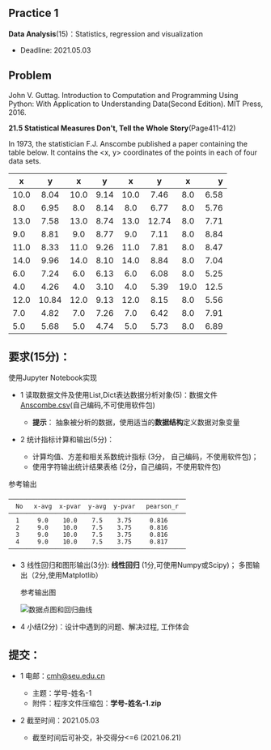 ## Practice 1

**Data Analysis**(15)：Statistics, regression and visualization

* Deadline: 2021.05.03

## Problem

John V. Guttag. Introduction to Computation and Programming Using Python: With Application to Understanding Data(Second Edition). MIT Press, 2016. 

**21.5 Statistical Measures Don't, Tell the Whole Story**(Page411-412) 
  
In 1973, the statistician F.J. Anscombe published a paper containing the table below. It contains the <x, y> coordinates of the points in each of four data sets.

| x    |   y   |   x   |   y   |   x   |   y   |   x   |    y |
| ---- | :---: | :---: | :---: | :---: | :---: | :---: | ---: |
| 10.0 | 8.04  | 10.0  | 9.14  | 10.0  | 7.46  |  8.0  | 6.58 |
| 8.0  | 6.95  |  8.0  | 8.14  |  8.0  | 6.77  |  8.0  | 5.76 |
| 13.0 | 7.58  | 13.0  | 8.74  | 13.0  | 12.74 |  8.0  | 7.71 |
| 9.0  | 8.81  |  9.0  | 8.77  |  9.0  | 7.11  |  8.0  | 8.84 |
| 11.0 | 8.33  | 11.0  | 9.26  | 11.0  | 7.81  |  8.0  | 8.47 |
| 14.0 | 9.96  | 14.0  | 8.10  | 14.0  | 8.84  |  8.0  | 7.04 |
| 6.0  | 7.24  |  6.0  | 6.13  |  6.0  | 6.08  |  8.0  | 5.25 |
| 4.0  | 4.26  |  4.0  | 3.10  |  4.0  | 5.39  | 19.0  | 12.5 |
| 12.0 | 10.84 | 12.0  | 9.13  | 12.0  | 8.15  |  8.0  | 5.56 |
| 7.0  | 4.82  |  7.0  | 7.26  |  7.0  | 6.42  |  8.0  | 7.91 |
| 5.0  | 5.68  |  5.0  | 4.74  |  5.0  | 5.73  |  8.0  | 6.89 |

## 要求(15分)：

使用Jupyter Notebook实现 
  
* 1 读取数据文件及使用List,Dict表达数据分析对象(5)：数据文件[Anscombe.csv](./Anscombe.csv)(自己编码,不可使用软件包)
  * **提示**： 抽象被分析的数据，使用适当的**数据结构**定义数据对象变量

* 2 统计指标计算和输出(5分)：
    * 计算均值、方差和相关系数统计指标 (3分， 自己编码，不使用软件包)；
    * 使用字符输出统计结果表格 (2分，自己编码，不使用软件包) 

参考输出
```
─────────────────────────────────────────────────
  No   x-avg  x-pvar  y-avg  y-pvar   pearson_r  
─────────────────────────────────────────────────
  1     9.0    10.0    7.5    3.75     0.816 
  2     9.0    10.0    7.5    3.75     0.816 
  3     9.0    10.0    7.5    3.75     0.816 
  4     9.0    10.0    7.5    3.75     0.817 
─────────────────────────────────────────────────
``` 
* 3 线性回归和图形输出(3分): **线性回归**  (1分,可使用Numpy或Scipy)； 多图输出（2分,使用Matplotlib）

   参考输出图
   
   ![数据点图和回归曲线](Anscombe.png)

* 4 小结(2分)：设计中遇到的问题、解决过程, 工作体会

## 提交：

* 1 电邮：cmh@seu.edu.cn 
  * 主题：学号-姓名-1
  * 附件：程序文件压缩包：**学号-姓名-1.zip**

* 2 截至时间：2021.05.03
  *  截至时间后可补交，补交得分<=6 (2021.06.21)





